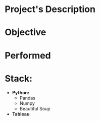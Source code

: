 # Project's Description

# Objective

# Performed

# Stack:

* **Python:**
  * Pandas
  * Numpy
  * Beautiful Soup
* **Tableau**
